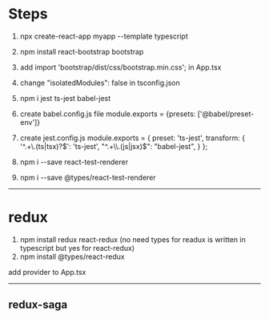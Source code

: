 # Steps
1) npx create-react-app myapp --template typescript
2) npm install react-bootstrap bootstrap
3) add import 'bootstrap/dist/css/bootstrap.min.css'; in App.tsx
4) change "isolatedModules": false in tsconfig.json
5) npm i jest ts-jest babel-jest
6) create babel.config.js file
  module.exports = {presets: ['@babel/preset-env']}

7) create jest.config.js
  module.exports = {
    preset: 'ts-jest',
    transform: {
      '^.+\\.(ts|tsx)?$': 'ts-jest',
      "^.+\\.(js|jsx)$": "babel-jest",
    }
  };
8) npm i --save react-test-renderer
9) npm i --save @types/react-test-renderer
----------------------------------------------------------------------------
# redux
1) npm install redux react-redux (no need types for readux is written in typescript but yes for react-redux)
2) npm install @types/react-redux

add provider to App.tsx


----------------------------------------------------------------------------
redux-saga
----------



